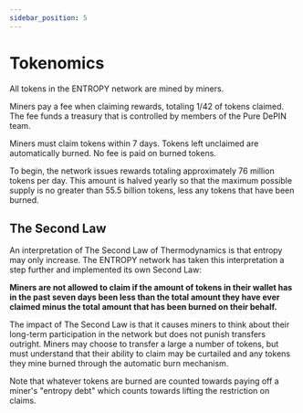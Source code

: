```yaml
---
sidebar_position: 5
---
```


# Tokenomics

All tokens in the ENTROPY network are mined by miners.

Miners pay a fee when claiming rewards, totaling 1/42 of tokens claimed. The fee funds a treasury that is controlled by members of the Pure DePIN team.

Miners must claim tokens within 7 days. Tokens left unclaimed are automatically burned. No fee is paid on burned tokens.

To begin, the network issues rewards totaling approximately 76 million tokens per day. This amount is halved yearly so that the maximum possible supply is no greater than 55.5 billion tokens, less any tokens that have been burned.

## The Second Law

An interpretation of The Second Law of Thermodynamics is that entropy may only increase. The ENTROPY network has taken this interpretation a step further and implemented its own Second Law:

**Miners are not allowed to claim if the amount of tokens in their wallet has in the past seven days been less than the total amount they have ever claimed minus the total amount that has been burned on their behalf.**

The impact of The Second Law is that it causes miners to think about their long-term participation in the network but does not punish transfers outright. Miners may choose to transfer a large a number of tokens, but must understand that their ability to claim may be curtailed and any tokens they mine burned through the automatic burn mechanism.

Note that whatever tokens are burned are counted towards paying off a miner's "entropy debt" which counts towards lifting the restriction on claims.